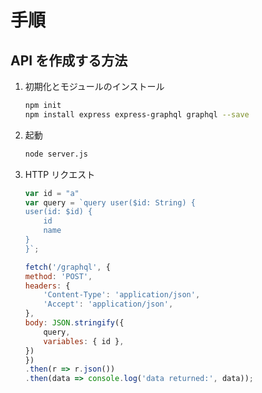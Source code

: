 # 手順

## API を作成する方法

1. 初期化とモジュールのインストール

    ```sh
    npm init
    npm install express express-graphql graphql --save
    ```

2. 起動

    ```sh
    node server.js
    ```

3. HTTP リクエスト

    ```javascript
    var id = "a"
    var query = `query user($id: String) {
    user(id: $id) {
        id
        name
    }
    }`;

    fetch('/graphql', {
    method: 'POST',
    headers: {
        'Content-Type': 'application/json',
        'Accept': 'application/json',
    },
    body: JSON.stringify({
        query,
        variables: { id },
    })
    })
    .then(r => r.json())
    .then(data => console.log('data returned:', data));
    ```

